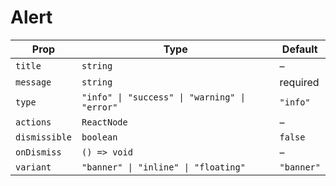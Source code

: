 # Alert

| Prop | Type | Default |
| --- | --- | --- |
| `title` | `string` | – |
| `message` | `string` | required |
| `type` | `"info" \| "success" \| "warning" \| "error"` | `"info"` |
| `actions` | `ReactNode` | – |
| `dismissible` | `boolean` | `false` |
| `onDismiss` | `() => void` | – |
| `variant` | `"banner" \| "inline" \| "floating"` | `"banner"` |
